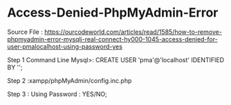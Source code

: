 # Access-Denied-PhpMyAdmin-Error

Source File : https://ourcodeworld.com/articles/read/1585/how-to-remove-phpmyadmin-error-mysqli-real-connect-hy000-1045-access-denied-for-user-pmalocalhost-using-password-yes

Step 1 Command Line Mysql>: CREATE USER 'pma'@'localhost' IDENTIFIED BY '';

Step 2 :xampp/phpMyAdmin/config.inc.php

Step 3 : Using Password : YES/NO;
